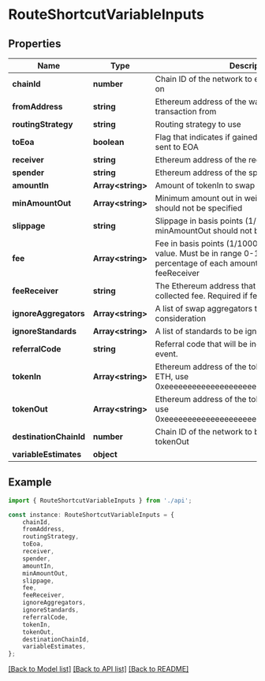 # RouteShortcutVariableInputs


## Properties

Name | Type | Description | Notes
------------ | ------------- | ------------- | -------------
**chainId** | **number** | Chain ID of the network to execute the transaction on | [optional] [default to 1]
**fromAddress** | **string** | Ethereum address of the wallet to send the transaction from | [default to '0xd8da6bf26964af9d7eed9e03e53415d37aa96045']
**routingStrategy** | **string** | Routing strategy to use | [optional] [default to undefined]
**toEoa** | **boolean** | Flag that indicates if gained tokenOut should be sent to EOA | [optional] [default to undefined]
**receiver** | **string** | Ethereum address of the receiver of the tokenOut | [optional] [default to undefined]
**spender** | **string** | Ethereum address of the spender of the tokenIn | [optional] [default to undefined]
**amountIn** | **Array&lt;string&gt;** | Amount of tokenIn to swap in wei | [default to undefined]
**minAmountOut** | **Array&lt;string&gt;** | Minimum amount out in wei. If specified, slippage should not be specified | [optional] [default to undefined]
**slippage** | **string** | Slippage in basis points (1/10000). If specified, minAmountOut should not be specified | [optional] [default to '50']
**fee** | **Array&lt;string&gt;** | Fee in basis points (1/10000) for each amountIn value. Must be in range 0-100. If specified, this percentage of each amountIn value will be sent to feeReceiver | [optional] [default to undefined]
**feeReceiver** | **string** | The Ethereum address that will receive the collected fee. Required if fee is provided | [optional] [default to undefined]
**ignoreAggregators** | **Array&lt;string&gt;** | A list of swap aggregators to be ignored from consideration | [optional] [default to undefined]
**ignoreStandards** | **Array&lt;string&gt;** | A list of standards to be ignored from consideration | [optional] [default to undefined]
**referralCode** | **string** | Referral code that will be included in an on-chain event. | [optional] [default to undefined]
**tokenIn** | **Array&lt;string&gt;** | Ethereum address of the token to swap from. For ETH, use 0xeeeeeeeeeeeeeeeeeeeeeeeeeeeeeeeeeeeeeeee | [default to undefined]
**tokenOut** | **Array&lt;string&gt;** | Ethereum address of the token to swap to. For ETH, use 0xeeeeeeeeeeeeeeeeeeeeeeeeeeeeeeeeeeeeeeee | [default to undefined]
**destinationChainId** | **number** | Chain ID of the network to bridge to and receive tokenOut | [optional] [default to undefined]
**variableEstimates** | **object** |  | [default to undefined]

## Example

```typescript
import { RouteShortcutVariableInputs } from './api';

const instance: RouteShortcutVariableInputs = {
    chainId,
    fromAddress,
    routingStrategy,
    toEoa,
    receiver,
    spender,
    amountIn,
    minAmountOut,
    slippage,
    fee,
    feeReceiver,
    ignoreAggregators,
    ignoreStandards,
    referralCode,
    tokenIn,
    tokenOut,
    destinationChainId,
    variableEstimates,
};
```

[[Back to Model list]](../README.md#documentation-for-models) [[Back to API list]](../README.md#documentation-for-api-endpoints) [[Back to README]](../README.md)

